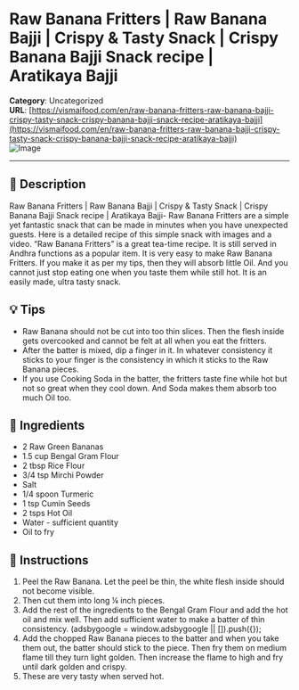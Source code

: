 # Raw Banana Fritters | Raw Banana Bajji | Crispy & Tasty Snack | Crispy Banana Bajji Snack recipe | Aratikaya Bajji

**Category**: Uncategorized  
**URL**: [https://vismaifood.com/en/raw-banana-fritters-raw-banana-bajji-crispy-tasty-snack-crispy-banana-bajji-snack-recipe-aratikaya-bajji](https://vismaifood.com/en/raw-banana-fritters-raw-banana-bajji-crispy-tasty-snack-crispy-banana-bajji-snack-recipe-aratikaya-bajji)  
![Image](https://vismaifood.com/storage/app/uploads/public/790/c90/20e/thumb__1200_0_0_0_auto.jpg)

---

## 📝 Description
Raw Banana Fritters | Raw Banana Bajji | Crispy & Tasty Snack | Crispy Banana Bajji Snack recipe | Aratikaya Bajji- Raw Banana Fritters are a simple yet fantastic snack that can be made in minutes when you have unexpected guests. Here is a detailed recipe of this simple snack with images and a video. “Raw Banana Fritters” is a great tea-time recipe. It is still served in Andhra functions as a popular item. It is very easy to make Raw Banana Fritters. If you make it as per my tips, then they will absorb little Oil. And you cannot just stop eating one when you taste them while still hot. It is an easily made, ultra tasty snack.

## 💡 Tips
- Raw Banana should not be cut into too thin slices. Then the flesh inside gets overcooked and cannot be felt at all when you eat the fritters.
- After the batter is mixed, dip a finger in it. In whatever consistency it sticks to your finger is the consistency in which it sticks to the Raw Banana pieces.
- If you use Cooking Soda in the batter, the fritters taste fine while hot but not so great when they cool down. And Soda makes them absorb too much Oil too.

## 🧂 Ingredients
- 2 Raw Green Bananas
- 1.5 cup Bengal Gram Flour
- 2 tbsp Rice Flour
- 3/4 tsp Mirchi Powder
- Salt
- 1/4 spoon Turmeric
- 1 tsp Cumin Seeds
- 2 tsps Hot Oil
- Water - sufficient quantity
- Oil to fry

## 🍳 Instructions
1. Peel the Raw Banana. Let the peel be thin, the white flesh inside should not become visible.
2. Then cut them into long ¼ inch pieces.
3. Add the rest of the ingredients to the Bengal Gram Flour and add the hot oil and mix well. Then add sufficient water to make a batter of thin consistency. (adsbygoogle = window.adsbygoogle || []).push({});
4. Add the chopped Raw Banana pieces to the batter and when you take them out, the batter should stick to the piece. Then fry them on medium flame till they turn light golden. Then increase the flame to high and fry until dark golden and crispy.
5. These are very tasty when served hot.


